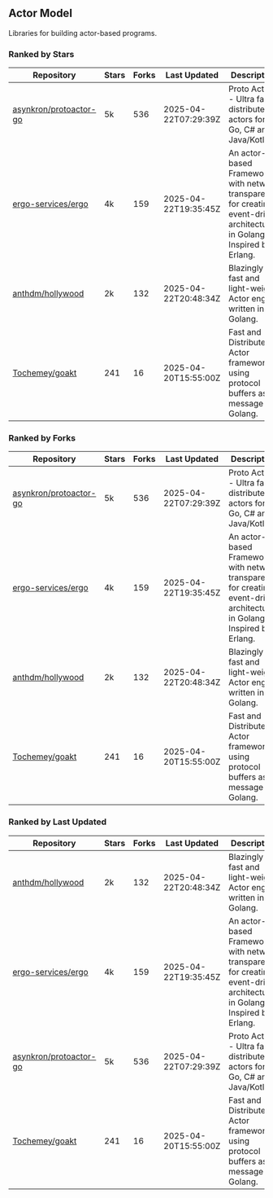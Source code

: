 ## Actor Model

Libraries for building actor-based programs.

### Ranked by Stars

| Repository | Stars | Forks | Last Updated | Description | 
|------------|-------|-------|--------------|-------------|
| [asynkron/protoactor-go](https://github.com/asynkron/protoactor-go) | 5k | 536 | 2025-04-22T07:29:39Z |  Proto Actor - Ultra fast distributed actors for Go, C# and Java/Kotlin. |
| [ergo-services/ergo](https://github.com/ergo-services/ergo) | 4k | 159 | 2025-04-22T19:35:45Z |  An actor-based Framework with network transparency for creating event-driven architecture in Golang. Inspired by Erlang. |
| [anthdm/hollywood](https://github.com/anthdm/hollywood) | 2k | 132 | 2025-04-22T20:48:34Z |  Blazingly fast and light-weight Actor engine written in Golang. |
| [Tochemey/goakt](https://github.com/Tochemey/goakt) | 241 | 16 | 2025-04-20T15:55:00Z |  Fast and Distributed Actor framework using protocol buffers as message for Golang. |

### Ranked by Forks

| Repository | Stars | Forks | Last Updated | Description | 
|------------|-------|-------|--------------|-------------|
| [asynkron/protoactor-go](https://github.com/asynkron/protoactor-go) | 5k | 536 | 2025-04-22T07:29:39Z |  Proto Actor - Ultra fast distributed actors for Go, C# and Java/Kotlin. |
| [ergo-services/ergo](https://github.com/ergo-services/ergo) | 4k | 159 | 2025-04-22T19:35:45Z |  An actor-based Framework with network transparency for creating event-driven architecture in Golang. Inspired by Erlang. |
| [anthdm/hollywood](https://github.com/anthdm/hollywood) | 2k | 132 | 2025-04-22T20:48:34Z |  Blazingly fast and light-weight Actor engine written in Golang. |
| [Tochemey/goakt](https://github.com/Tochemey/goakt) | 241 | 16 | 2025-04-20T15:55:00Z |  Fast and Distributed Actor framework using protocol buffers as message for Golang. |

### Ranked by Last Updated

| Repository | Stars | Forks | Last Updated | Description | 
|------------|-------|-------|--------------|-------------|
| [anthdm/hollywood](https://github.com/anthdm/hollywood) | 2k | 132 | 2025-04-22T20:48:34Z |  Blazingly fast and light-weight Actor engine written in Golang. |
| [ergo-services/ergo](https://github.com/ergo-services/ergo) | 4k | 159 | 2025-04-22T19:35:45Z |  An actor-based Framework with network transparency for creating event-driven architecture in Golang. Inspired by Erlang. |
| [asynkron/protoactor-go](https://github.com/asynkron/protoactor-go) | 5k | 536 | 2025-04-22T07:29:39Z |  Proto Actor - Ultra fast distributed actors for Go, C# and Java/Kotlin. |
| [Tochemey/goakt](https://github.com/Tochemey/goakt) | 241 | 16 | 2025-04-20T15:55:00Z |  Fast and Distributed Actor framework using protocol buffers as message for Golang. |

